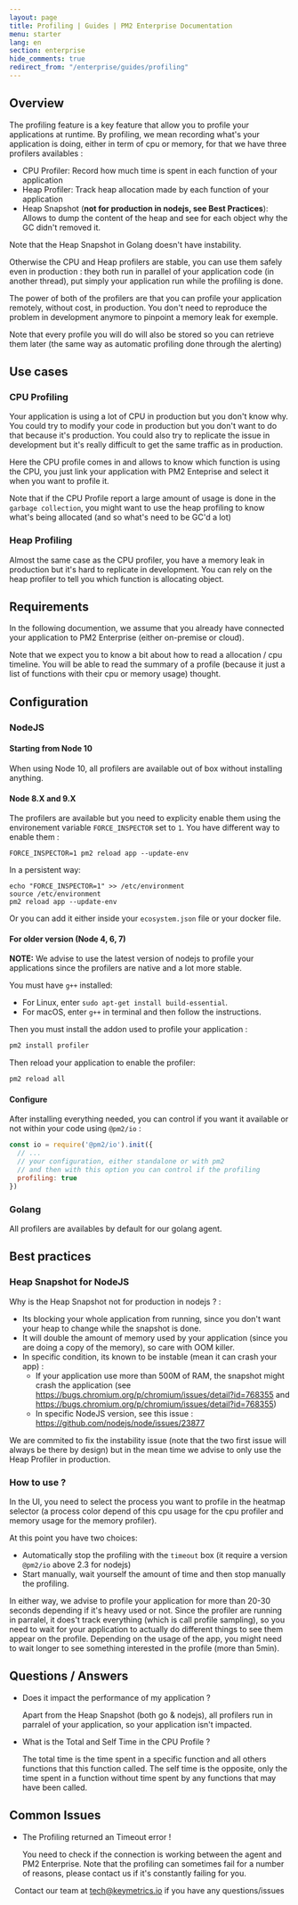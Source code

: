 ```yaml
---
layout: page
title: Profiling | Guides | PM2 Enterprise Documentation
menu: starter
lang: en
section: enterprise
hide_comments: true
redirect_from: "/enterprise/guides/profiling"
---
```


## Overview

The profiling feature is a key feature that allow you to profile your applications at runtime. By profiling, we mean recording what's your application is doing, either in term of cpu or memory, for that we have three profilers availables : 
 - CPU Profiler: Record how much time is spent in each function of your application
 - Heap Profiler: Track heap allocation made by each function of your application
 - Heap Snapshot (**not for production in nodejs, see Best Practices**): Allows to dump the content of the heap and see for each object why the GC didn't removed it.

Note that the Heap Snapshot in Golang doesn't have instability.

Otherwise the CPU and Heap profilers are stable, you can use them safely even in production : they both run in parallel of your application code (in another thread), put simply your application run while the profiling is done.

The power of both of the profilers are that you can profile your application remotely, without cost, in production. You don't need to reproduce the problem in development anymore to pinpoint a memory leak for exemple.

Note that every profile you will do will also be stored so you can retrieve them later (the same way as automatic profiling done through the alerting)

## Use cases

### CPU Profiling

Your application is using a lot of CPU in production but you don't know why. You could try to modify your code in production but you don't want to do that because it's production. You could also try to replicate the issue in development but it's really difficult to get the same traffic as in production.

Here the CPU profile comes in and allows to know which function is using the CPU, you just link your application with PM2 Enteprise and select it when you want to profile it.

Note that if the CPU Profile report a large amount of usage is done in the `garbage collection`, you might want to use the heap profiling to know what's being allocated (and so what's need to be GC'd a lot)

### Heap Profiling

Almost the same case as the CPU profiler, you have a memory leak in production but it's hard to replicate in development.
You can rely on the heap profiler to tell you which function is allocating object.

## Requirements

In the following documention, we assume that you already have connected your application to PM2 Enterprise (either on-premise or cloud).

Note that we expect you to know a bit about how to read a allocation / cpu timeline.
You will be able to read the summary of a profile (because it just a list of functions with their cpu or memory usage) thought.

## Configuration

### NodeJS

#### Starting from Node 10

When using Node 10, all profilers are available out of box without installing anything.

#### Node 8.X and 9.X

The profilers are available but you need to explicity enable them using the environement variable `FORCE_INSPECTOR` set to `1`.
You have different way to enable them : 

```
FORCE_INSPECTOR=1 pm2 reload app --update-env
```

In a persistent way:
```
echo "FORCE_INSPECTOR=1" >> /etc/environment
source /etc/environment
pm2 reload app --update-env
```

Or you can add it either inside your `ecosystem.json` file or your docker file.

#### For older version (Node 4, 6, 7)

**NOTE:** We advise to use the latest version of nodejs to profile your applications since the profilers are native and a lot more stable.

You must have `g++` installed:

- For Linux, enter `sudo apt-get install build-essential`.
- For macOS, enter `g++` in terminal and then follow the instructions.

Then you must install the addon used to profile your application :
```bash
pm2 install profiler
```

Then reload your application to enable the profiler:

```bash
pm2 reload all
```

#### Configure

After installing everything needed, you can control if you want it available or not within your code using `@pm2/io` :

```js
const io = require('@pm2/io').init({
  // ... 
  // your configuration, either standalone or with pm2
  // and then with this option you can control if the profiling
  profiling: true
})
```

### Golang

All profilers are availables by default for our golang agent.

## Best practices

### Heap Snapshot for NodeJS

 Why is the Heap Snapshot not for production in nodejs ? : 
  - Its blocking your whole application from running, since you don't want your heap to change while the snapshot is done. 
  - It will double the amount of memory used by your application (since you are doing a copy of the memory), so care with OOM killer.
  - In specific condition, its known to be instable (mean it can crash your app) : 
    - If your application use more than 500M of RAM, the snapshot might crash the application (see https://bugs.chromium.org/p/chromium/issues/detail?id=768355 and https://bugs.chromium.org/p/chromium/issues/detail?id=768355)
    - In specific NodeJS version, see this issue : https://github.com/nodejs/node/issues/23877

We are commited to fix the instability issue (note that the two first issue will always be there by design) but in the mean time we advise to only use the Heap Profiler in production.

### How to use ?

In the UI, you need to select the process you want to profile in the heatmap selector (a process color depend of this cpu usage for the cpu profiler and memory usage for the memory profiler).

At this point you have two choices:
  - Automatically stop the profiling with the `timeout` box (it require a version `@pm2/io` above 2.3 for nodejs)
  - Start manually, wait yourself the amount of time and then stop manually the profiling.

In either way, we advise to profile your application for more than 20-30 seconds depending if it's heavy used or not. Since the profiler are running in parralel, it does't track everything (which is call profile sampling), so you need to wait for your application to actually do different things to see them appear on the profile.
Depending on the usage of the app, you might need to wait longer to see something interested in the profile (more than 5min).

## Questions / Answers

* Does it impact the performance of my application ? 
  
  Apart from the Heap Snapshot (both go & nodejs), all profilers run in parralel of your application, so your application isn't impacted.

* What is the Total and Self Time in the CPU Profile ?

  The total time is the time spent in a specific function and all others functions that this function called. The self time is the opposite, only the time spent in a function without time spent by any functions that may have been called.

## Common Issues

* The Profiling returned an Timeout error !

  You need to check if the connection is working between the agent and PM2 Enterprise. Note that the profiling can sometimes fail for a number of reasons, please contact us if it's constantly failing for you.
  




<center>
Contact our team at <a href="mailto:tech@keymetrics.io">tech@keymetrics.io</a> if you have any questions/issues
</center>
